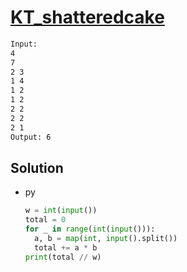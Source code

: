 # [KT_shatteredcake](https://open.kattis.com/problems/shatteredcake)



```txt
Input:
4
7
2 3
1 4
1 2
1 2
2 2
2 2
2 1
Output: 6
```

## Solution

* py

  ```py
  w = int(input())
  total = 0
  for _ in range(int(input())):
    a, b = map(int, input().split())
    total += a * b
  print(total // w)
  ```
